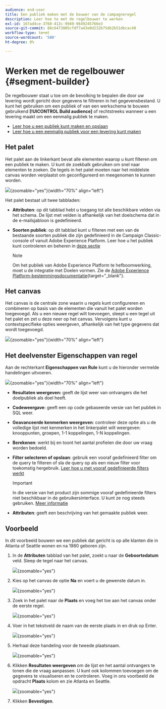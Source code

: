 ```yaml
---
audience: end-user
title: Een publiek maken met de bouwer van de campagneregel
description: Leer hoe te met de regelbouwer te werken
exl-id: 167ad4ce-3760-413c-9949-9649245766e3
source-git-commit: 88c6473005cfdf7a43e0d232b75db2b51dbcac40
workflow-type: tm+mt
source-wordcount: '580'
ht-degree: 0%

---
```


# Werken met de regelbouwer {#segment-builder}

De regelbouwer staat u toe om de bevolking te bepalen die door uw levering wordt gericht door gegevens te filtreren in het gegevensbestand. U kunt het gebruiken om een publiek of van een werkschema te bouwen gebruikend **[!UICONTROL Build audience]** of rechtstreeks wanneer u een levering maakt om een eenmalig publiek te maken.

* [Leer hoe u een publiek kunt maken en opslaan](create-audience.md)
* [Leer hoe u een eenmalig publiek voor een levering kunt maken](one-time-audience.md)

## Het palet

Het palet aan de linkerkant bevat alle elementen waarop u kunt filteren om een publiek te maken. U kunt de zoekbalk gebruiken om snel naar elementen te zoeken. De tegels in het palet moeten naar het middelste canvas worden verplaatst om geconfigureerd en meegenomen te kunnen worden.

![](assets/segment-builder2.png){zoomable=&quot;yes&quot;}{width="70%" align="left"}

Het palet bestaat uit twee tabbladen:

* **Attributen**: op dit tabblad hebt u toegang tot alle beschikbare velden via het schema. De lijst met velden is afhankelijk van het doelschema dat in de e-mailsjabloon is gedefinieerd.

* **Soorten publiek**: op dit tabblad kunt u filteren met een van de bestaande soorten publiek die zijn gedefinieerd in de Campaign Classic-console of vanuit Adobe Experience Platform. Leer hoe u het publiek kunt controleren en beheren in [deze sectie](manage-audience.md)

  >[!NOTE]
  >
  >Om het publiek van Adobe Experience Platform te hefboomwerking, moet u de integratie met Doelen vormen. Zie de [Adobe Experience Platform-bestemmingsdocumentatie](https://experienceleague.adobe.com/docs/experience-platform/destinations/home.html?lang=nl){target="_blank"}.

## Het canvas

Het canvas is de centrale zone waarin u regels kunt configureren en combineren op basis van de elementen die vanuit het palet worden toegevoegd. Als u een nieuwe regel wilt toevoegen, sleept u een tegel uit het palet en zet u deze neer op het canvas. Vervolgens kunt u contextspecifieke opties weergeven, afhankelijk van het type gegevens dat wordt toegevoegd.

![](assets/segment-builder4.png){zoomable=&quot;yes&quot;}{width="70%" align="left"}

## Het deelvenster Eigenschappen van regel

Aan de rechterkant **Eigenschappen van Rule** kunt u de hieronder vermelde handelingen uitvoeren.

![](assets/segment-builder5.png){zoomable=&quot;yes&quot;}{width="70%" align="left"}

* **Resultaten weergeven:** geeft de lijst weer van ontvangers die het doelpubliek als doel heeft.
* **Codeweergave**: geeft een op code gebaseerde versie van het publiek in SQL weer.
* **Geavanceerde kenmerken weergeven**: controleer deze optie als u de volledige lijst met kenmerken in het linkerpalet wilt weergeven: knooppunten, groepen, 1-1 koppelingen, 1-N koppelingen.
* **Berekenen**: werkt bij en toont het aantal profielen die door uw vraag worden bedoeld.
* **Filter selecteren of opslaan**: gebruik een vooraf gedefinieerd filter om de query te filteren of sla de query op als een nieuw filter voor toekomstig hergebruik. [Leer hoe u met vooraf gedefinieerde filters werkt](../get-started/predefined-filters.md)

  >[!IMPORTANT]
  >
  >In die versie van het product zijn sommige vooraf gedefinieerde filters niet beschikbaar in de gebruikersinterface. U kunt ze nog steeds gebruiken. [Meer informatie](../get-started/guardrails.md#predefined-filters-filters-guardrails-limitations)

* **Attributen**: geeft een beschrijving van het gemaakte publiek weer.

## Voorbeeld

In dit voorbeeld bouwen we een publiek dat gericht is op alle klanten die in Atlanta of Seattle wonen en na 1980 geboren zijn.

1. In de **Attributen** tabblad van het palet, zoekt u naar de **Geboortedatum** veld. Sleep de tegel naar het canvas.

   ![](assets/segment-builder6.png){zoomable=&quot;yes&quot;}

1. Kies op het canvas de optie **Na** en voert u de gewenste datum in.

   ![](assets/segment-builder7.png){zoomable=&quot;yes&quot;}

1. Zoek in het palet naar de **Plaats** en voeg het toe aan het canvas onder de eerste regel.

   ![](assets/segment-builder8.png){zoomable=&quot;yes&quot;}

1. Voer in het tekstveld de naam van de eerste plaats in en druk op Enter.

   ![](assets/segment-builder9.png){zoomable=&quot;yes&quot;}

1. Herhaal deze handeling voor de tweede plaatsnaam.

   ![](assets/segment-builder10.png){zoomable=&quot;yes&quot;}

1. Klikken **Resultaten weergeven** om de lijst en het aantal ontvangers te tonen die de vraag aanpassen. U kunt ook kolommen toevoegen om de gegevens te visualiseren en te controleren. Voeg in ons voorbeeld de opdracht **Plaats** kolom en zie Atlanta en Seattle.

   ![](assets/segment-builder11.png){zoomable=&quot;yes&quot;}

1. Klikken **Bevestigen**.